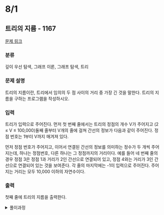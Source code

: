 # 8/1
## 트리의 지름 - 1167 

[문제 링크](https://www.acmicpc.net/problem/1167) 

### 분류

깊이 우선 탐색, 그래프 이론, 그래프 탐색, 트리

### 문제 설명

<p>트리의 지름이란, 트리에서 임의의 두 점 사이의 거리 중 가장 긴 것을 말한다. 트리의 지름을 구하는 프로그램을 작성하시오.</p>

### 입력 

 <p>트리가 입력으로 주어진다. 먼저 첫 번째 줄에서는 트리의 정점의 개수 V가 주어지고 (2 ≤ V ≤ 100,000)둘째 줄부터 V개의 줄에 걸쳐 간선의 정보가 다음과 같이 주어진다. 정점 번호는 1부터 V까지 매겨져 있다.</p>

<p>먼저 정점 번호가 주어지고, 이어서 연결된 간선의 정보를 의미하는 정수가 두 개씩 주어지는데, 하나는 정점번호, 다른 하나는 그 정점까지의 거리이다. 예를 들어 네 번째 줄의 경우 정점 3은 정점 1과 거리가 2인 간선으로 연결되어 있고, 정점 4와는 거리가 3인 간선으로 연결되어 있는 것을 보여준다. 각 줄의 마지막에는 -1이 입력으로 주어진다. 주어지는 거리는 모두 10,000 이하의 자연수이다.</p>

### 출력 

 <p>첫째 줄에 트리의 지름을 출력한다.</p>


<details>
<summary>풀이과정</summary>
<div markdown="1">

처음엔 연결리스트의 배열을 이용해 dfs를 구현하려 했는데, 생각해보니 파이썬에선 그냥 연결리스트를 구현하는 대신 기존 리스트를 쓰는게 for문 돌기도 수월할거 같아 그렇게 했다.<br><br>

한번만 dfs했을 시엔 시작 원소가 트리의 지름의 중간 지점이었을 경우 올바른 답을 구하지 못한다.<br>
그렇다고 모든 정점에서 dfs를 하자니 O(n^2 * n) == O(n^3)가 나온다.<br>
헤메던 중 백준 질문하기에서 좋은 팁을 봤다.
>트리의 노드를 구슬로, 간선들을 구슬끼리 잇는 실로, 간선의 가중치를 그 실의 길이라고 생각하고 이 실로 연결된 구슬들 사이의 최장거리(트리의 지름)를 구해봅시다.<br>
>구슬 중에서 아무 구슬(노드1)이나 골라 위로 들어올리면 실이 축 늘어지며 가장 길게 떨어진 구슬(노드2)이 나올 것입니다(처음 선택한 노드1에서 가장 먼 노드2).<br>
>이 구슬(노드2)을 잡은 후, 이 구슬(노드2)에서 실로 가장 길게 연결된 구슬(노드3)을 잡고 양쪽으로 잡아당기면 실로 연결된 구슬들의 최장거리가 나올 것입니다.<br>
>https://www.acmicpc.net/board/view/83695<br>

위 글을 참조해 1번 노드에서 dfs 수행 한 뒤, 1번노드에서 최장거리에 있는 노드에서 다시 dfs를 수행했다.

</div>
</details>
